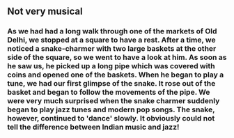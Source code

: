 ## Not very musical

### As we had had a long walk through one of the markets of Old Delhi, we stopped at a square to have a rest. After a time, we noticed a snake-charmer with two large baskets at the other side of the square, so we went to have a look at him. As soon as he saw us, he picked up a long pipe which was covered with coins and opened one of the baskets. When he began to play a tune, we had our first glimpse of the snake. It rose out of the basket and began to follow the movements of the pipe. We were very much surprised when the snake charmer suddenly began to play jazz tunes and modern pop songs. The snake, however, continued to 'dance' slowly. It obviously could not tell the difference between Indian music and jazz!
